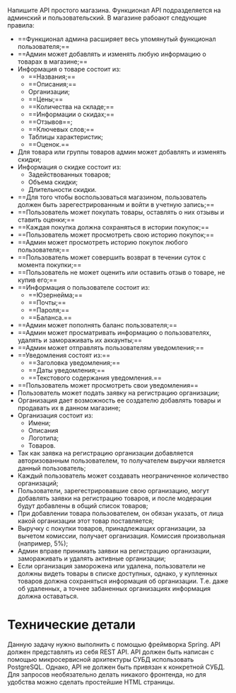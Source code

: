 Напишите API простого магазина. Функционал API подразделяется на админский и пользовательский.
В магазине рабоают следующие правила:
- ==Функционал админа расширяет весь упомянутый функционал пользователя;==
- ==Админ может добавлять и изменять любую информацию о товарах в магазине;==
- Информация о товаре состоит из:
	- ==Названия;==
	- ==Описания;==
	- Организации;
	- ==Цены;==
	- ==Количества на складе;==
	- ==Информации о скидах;==
	- ==Отзывов==;
	- ==Ключевых слов;==
	- Таблицы характеристик;
	- ==Оценок.==
- Для товара или группы товаров админ может добавлять и изменять скидки;
- Информация о скидке состоит из:
	- Задействованных товаров;
	- Объема скидки;
	- Длительности скидки.
- ==Для того чтобы воспользоваться магазином, пользователь должен быть зарегестрированным и войти в учетную запись;==
- ==Пользователь может покупать товары, оставлять о них отзывы и ставить оценки;==
- ==Каждая покупка должна сохраняться в истории покупок;==
- ==Пользователь может просмотреть свою историю покупок;==
- ==Админ может просмотреть историю покупок любого пользователя;==
- ==Пользователь может совершить возврат в течении суток с момента покупки;==
- ==Пользователь не может оценить или оставить отзыв о товаре, не купив его;==
- ==Информация о пользователе состоит из:
	- ==Юзернейма;==
	- ==Почты;==
	- ==Пароля;==
	- ==Баланса.==
- ==Админ может пополнять баланс пользователя;==
- ==Админ может просматривать информацию о пользователях, удалять и замораживать их аккаунты;==
- ==Админ может отправлять пользователям уведомления;==
- ==Уведомления состоят из:==
	- ==Заголовка уведомления;==
	- ==Даты уведомления;==
	- ==Текстового содержания уведомления.==
- ==Пользователь может просмотреть свои уведомления==
- Пользователь может подать заявку на регистрацию организации;
- Организация дает возможность ее создателю добавлять товары и продавать их в данном магазине;
- Организация состоит из:
	- Имени;
	- Описания
	- Логотипа;
	- Товаров.
- Так как заявка на регистрацию организации добавляется авторизованным пользователем, то получателем выручки является данный пользователь;
- Каждый пользователь может создавать неограниченное количество организаций;
- Пользователи, зарегестрировавшие свою организацию, могут добавлять заявки на регистрацию товаров, и после модерации будут добавлены в общий список товаров;
- При добавлении товара пользователем, он обязан указать, от лица какой организации этот товар поставляется;
- Выручку с покупки товаров, принадлежащих организации, за вычетом комиссии, получает организация. Комиссия произвольная (например, 5%);
- Админ вправе принимать заявки на регистрацию организации, замораживать и удалять активные организации;
- Если организация заморожена или удалена, пользователи не должны видеть товары в списке доступных, однако, у купленных товаров должна сохраняться информация об организации. Т.е. даже об удаленных, а точнее забаненных организациях информация должна оставаться.
# Технические детали
Данную задачу нужно выполнить с помощью фреймворка Spring.
API должен представлять из себя REST API.
API должен быть написан с помощью микросервисной архитектуры
СУБД использовать PostgreSQL. Однако, API не должен быть привязан к конкретной СУБД.
Для запросов необязательно делать никакого фронтенда, но для удобства можно сделать простейшие HTML страницы.
